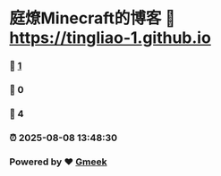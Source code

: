 # 庭燎Minecraft的博客 :link: https://tingliao-1.github.io 
### :page_facing_up: [1](https://tingliao-1.github.io/tag.html) 
### :speech_balloon: 0 
### :hibiscus: 4 
### :alarm_clock: 2025-08-08 13:48:30 
### Powered by :heart: [Gmeek](https://github.com/Meekdai/Gmeek)
